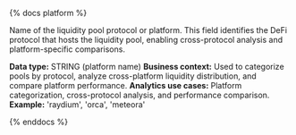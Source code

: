 {% docs platform %}

Name of the liquidity pool protocol or platform. This field identifies the DeFi protocol that hosts the liquidity pool, enabling cross-protocol analysis and platform-specific comparisons.

**Data type:** STRING (platform name)
**Business context:** Used to categorize pools by protocol, analyze cross-platform liquidity distribution, and compare platform performance.
**Analytics use cases:** Platform categorization, cross-protocol analysis, and performance comparison.
**Example:** 'raydium', 'orca', 'meteora'

{% enddocs %} 